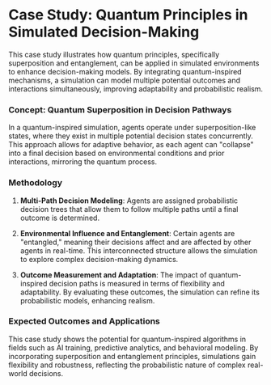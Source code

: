 # Case Study: Quantum Principles in Simulated Decision-Making

This case study illustrates how quantum principles, specifically superposition and entanglement, can be applied in simulated environments to enhance decision-making models. By integrating quantum-inspired mechanisms, a simulation can model multiple potential outcomes and interactions simultaneously, improving adaptability and probabilistic realism.

### Concept: Quantum Superposition in Decision Pathways

In a quantum-inspired simulation, agents operate under superposition-like states, where they exist in multiple potential decision states concurrently. This approach allows for adaptive behavior, as each agent can "collapse" into a final decision based on environmental conditions and prior interactions, mirroring the quantum process.

### Methodology

1. **Multi-Path Decision Modeling**: Agents are assigned probabilistic decision trees that allow them to follow multiple paths until a final outcome is determined.
   
2. **Environmental Influence and Entanglement**: Certain agents are "entangled," meaning their decisions affect and are affected by other agents in real-time. This interconnected structure allows the simulation to explore complex decision-making dynamics.

3. **Outcome Measurement and Adaptation**: The impact of quantum-inspired decision paths is measured in terms of flexibility and adaptability. By evaluating these outcomes, the simulation can refine its probabilistic models, enhancing realism.

### Expected Outcomes and Applications

This case study shows the potential for quantum-inspired algorithms in fields such as AI training, predictive analytics, and behavioral modeling. By incorporating superposition and entanglement principles, simulations gain flexibility and robustness, reflecting the probabilistic nature of complex real-world decisions.